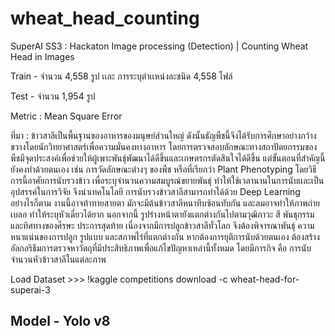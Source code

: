 # wheat_head_counting
SuperAI SS3 : Hackaton Image processing (Detection) | Counting Wheat Head in Images

Train - จำนวน 4,558 รูป เเละ การระบุตำเเหน่งละชนิด 4,558 ไฟล์

Test - จำนวน 1,954 รูป

Metric : Mean Square Error

ที่มา :
ข้าวสาลีเป็นพื้นฐานของอาหารของมนุษย์ส่วนใหญ่ ดังนั้นธัญพืชนี้จึงได้รับการศึกษาอย่างกว้างขวางโดยนักวิทยาศาสตร์เพื่อความมั่นคงทางอาหาร โดยการตรวจสอบลักษณะทางสถาปัตยกรรมของพืชมีจุดประสงค์เพื่อช่วยให้ผู้เพาะพันธุ์พัฒนาได้ดีขึ้นและเกษตรกรตัดสินใจได้ดีขึ้น แต่ขั้นตอนที่สำคัญนี้ยังคงทำด้วยตนเอง เช่น การวัดลักษณะต่างๆ ของพืช หรือที่เรียกว่า Plant Phenotyping โดยวิธีการนี้อาศัยการนับรวงข้าว เพื่อระบุจำนวนความสมบูรณ์ขยายพันธุ์ ทำให้ใช้เวลานานในการนับเเละเป็นอุปสรรค์ในการวิจัย จึงนำเทคโนโลยี การนับรวงข้าวสาลีสามารถทำได้ด้วย Deep Learning อย่างไรก็ตาม งานนี้อาจท้าทายสายตา มักจะมีต้นข้าวสาลีหนาทึบซ้อนทับกัน และลมอาจทำให้ภาพถ่ายเบลอ ทำให้ระบุหัวเดี่ยวได้ยาก นอกจากนี้ รูปร่างหน้าตายังแตกต่างกันไปตามวุฒิภาวะ สี พันธุกรรม และทิศทางของศีรษะ ประการสุดท้าย เนื่องจากมีการปลูกข้าวสาลีทั่วโลก จึงต้องพิจารณาพันธุ์ ความหนาแน่นของการปลูก รูปแบบ และสภาพไร่ที่แตกต่างกัน หากต้องการยุติการนับด้วยตนเอง ต้องสร้างอัลกอริธึมการตรวจหาวัตถุที่มีประสิทธิภาพเพื่อแก้ไขปัญหาเหล่านี้ทั้งหมด โดยมีภารกิจ คือ การนับจำนวนหัวข้าวสาลีในแต่ละภาพ

Load Dataset >>> !kaggle competitions download -c wheat-head-for-superai-3

## Model - Yolo v8 
